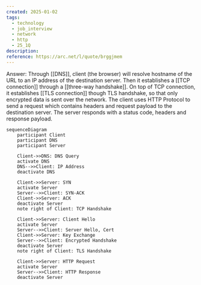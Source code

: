 ```yaml
---
created: 2025-01-02
tags:
  - technology
  - job_interview
  - network
  - http
  - 25_1Q
description: 
reference: https://arc.net/l/quote/brggjmem
---
```

Answer:
Through [[DNS]], client (the browser) will resolve hostname of the URL to an IP address of the destination server. Then it establishes a [[TCP connection]] through a [[three-way handshake]]. On top of TCP connection, it establishes [[TLS connection]] though TLS handshake, so that only encrypted data is sent over the network. The client uses HTTP Protocol to send a request which contains headers and request payload to the destination server. The server responds with a status code, headers and response payload.
```mermaid
sequenceDiagram
    participant Client
    participant DNS
    participant Server

    Client->>DNS: DNS Query
    activate DNS
    DNS-->>Client: IP Address
    deactivate DNS

    Client->>Server: SYN
    activate Server
    Server-->>Client: SYN-ACK
    Client->>Server: ACK
    deactivate Server
    note right of Client: TCP Handshake

    Client->>Server: Client Hello
    activate Server
    Server-->>Client: Server Hello, Cert
    Client->>Server: Key Exchange
    Server-->>Client: Encrypted Handshake
    deactivate Server
    note right of Client: TLS Handshake

    Client->>Server: HTTP Request
    activate Server
    Server-->>Client: HTTP Response
    deactivate Server
```